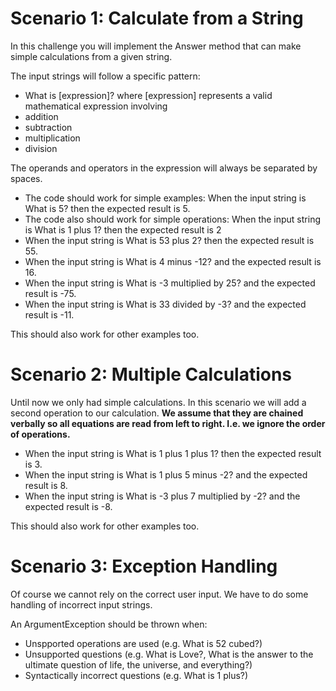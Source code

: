 # Scenario 1: Calculate from a String
In this challenge you will implement the Answer method that can make simple calculations from a given string.

The input strings will follow a specific pattern: 
- What is [expression]? where [expression] represents a valid mathematical expression involving
- addition
- subtraction
- multiplication
- division 

The operands and operators in the expression will always be separated by spaces.

- The code should work for simple examples: When the input string is What is 5? then the expected result is 5.
- The code also should work for simple operations: When the input string is What is 1 plus 1? then the expected result is 2
- When the input string is What is 53 plus 2? then the expected result is 55.
- When the input string is What is 4 minus -12? and the expected result is 16.
- When the input string is What is -3 multiplied by 25? and the expected result is -75.
- When the input string is What is 33 divided by -3? and the expected result is -11.

This should also work for other examples too.


# Scenario 2: Multiple Calculations
Until now we only had simple calculations. 
In this scenario we will add a second operation to our calculation.
**We assume that they are chained verbally so all equations are read from left to right. I.e. we ignore the order of operations.**
- When the input string is What is 1 plus 1 plus 1? then the expected result is 3.
- When the input string is What is 1 plus 5 minus -2? and the expected result is 8.
- When the input string is What is -3 plus 7 multiplied by -2? and the expected result is -8.

This should also work for other examples too.


# Scenario 3: Exception Handling
Of course we cannot rely on the correct user input. 
We have to do some handling of incorrect input strings.

An ArgumentException should be thrown when:
- Unspported operations are used (e.g. What is 52 cubed?)
- Unsupported questions (e.g. What is Love?, What is the answer to the ultimate question of life, the universe, and everything?)
- Syntactically incorrect questions (e.g. What is 1 plus?)
